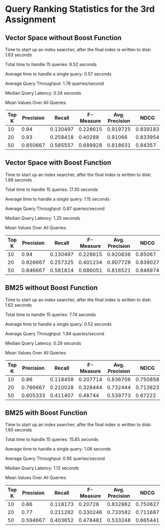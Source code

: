 # Query Ranking Statistics for the 3rd Assignment

## Vector Space without Boost Function

Time to start up an index searcher, after the final index is written to disk: 1.63 seconds

Total time to handle 15 queries: 8.52 seconds

Average time to handle a single query: 0.57 seconds

Average Query Throughput: 1.76 queries/second

Median Query Latency: 0.34 seconds

Mean Values Over All Queries:

|   Top K |   Precision |   Recall |   F-Measure |   Avg. Precision |     NDCG |
|---------|-------------|----------|-------------|------------------|----------|
|      10 |    0.94     | 0.130497 |    0.228615 |         0.919725 | 0.839183 |
|      20 |    0.93     | 0.258418 |    0.40288  |         0.91066  | 0.833954 |
|      50 |    0.850667 | 0.585557 |    0.689928 |         0.818631 | 0.84357  |


## Vector Space with Boost Function

Time to start up an index searcher, after the final index is written to disk: 1.68 seconds

Total time to handle 15 queries: 17.30 seconds

Average time to handle a single query: 1.15 seconds

Average Query Throughput: 0.87 queries/second

Median Query Latency: 1.25 seconds

Mean Values Over All Queries:

|   Top K |   Precision |   Recall |   F-Measure |   Avg. Precision |     NDCG |
|---------|-------------|----------|-------------|------------------|----------|
|      10 |    0.94     | 0.130497 |    0.228615 |         0.920836 | 0.85067  |
|      20 |    0.926667 | 0.257325 |    0.401234 |         0.907728 | 0.839027 |
|      50 |    0.846667 | 0.581814 |    0.686051 |         0.816521 | 0.846974 |


## BM25 without Boost Function

Time to start up an index searcher, after the final index is written to disk: 1.62 seconds

Total time to handle 15 queries: 7.74 seconds

Average time to handle a single query: 0.52 seconds

Average Query Throughput: 1.94 queries/second

Median Query Latency: 0.29 seconds

Mean Values Over All Queries:

|   Top K |   Precision |   Recall |   F-Measure |   Avg. Precision |     NDCG |
|---------|-------------|----------|-------------|------------------|----------|
|      10 |    0.86     | 0.118459 |    0.207714 |         0.836706 | 0.750858 |
|      20 |    0.766667 | 0.210028 |    0.328444 |         0.732444 | 0.713823 |
|      50 |    0.605333 | 0.411407 |    0.48744  |         0.539773 | 0.67222  |


## BM25 with Boost Function

Time to start up an index searcher, after the final index is written to disk: 1.60 seconds

Total time to handle 15 queries: 15.85 seconds

Average time to handle a single query: 1.06 seconds

Average Query Throughput: 0.95 queries/second

Median Query Latency: 1.12 seconds

Mean Values Over All Queries:

|   Top K |   Precision |   Recall |   F-Measure |   Avg. Precision |     NDCG |
|---------|-------------|----------|-------------|------------------|----------|
|      10 |    0.86     | 0.118173 |    0.20728  |         0.832862 | 0.750627 |
|      20 |    0.77     | 0.211262 |    0.330246 |         0.733582 | 0.711687 |
|      50 |    0.594667 | 0.403652 |    0.478481 |         0.533248 | 0.665441 |